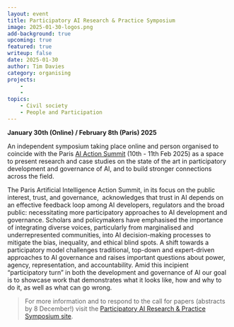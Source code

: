 ```yaml
---
layout: event
title: Participatory AI Research & Practice Symposium
image: 2025-01-30-logos.png
add-background: true
upcoming: true
featured: true
writeup: false
date: 2025-01-30
author: Tim Davies
category: organising
projects:
    - 
    - 
topics:
    - Civil society
    - People and Participation
---
```


**January 30th (Online) / February 8th (Paris) 2025**

An independent symposium taking place online and person organised to coincide with the Paris [AI Action Summit](https://www.elysee.fr/en/sommet-pour-l-action-sur-l-ia) (10th - 11th Feb 2025) as a space to present research and case studies on the state of the art in participatory development and governance of AI, and to build stronger connections across the field.

<!--more-->

The Paris Artificial Intelligence Action Summit, in its focus on the public interest, trust, and governance,  acknowledges that trust in AI depends on an effective feedback loop among AI developers, regulators and the broad public: necessitating more participatory approaches to AI development and governance. Scholars and policymakers have emphasised the importance of integrating diverse voices, particularly from marginalised and underrepresented communities, into AI decision-making processes to mitigate the bias, inequality, and ethical blind spots. A shift towards a participatory model challenges traditional, top-down and expert-driven approaches to AI governance and raises important questions about power, agency, representation, and accountability. Amid this incipient “participatory turn” in both the development and governance of AI our goal is to showcase work that demonstrates what it looks like, how and why to do it, as well as what can go wrong.

> For more information and to respond to the call for papers (abstracts by 8 December!) visit the [Participatory AI Research & Practice Symposium site](https://pairs25.notion.site/Participatory-AI-Research-Practice-Symposium-131260e24e1a80148d79f8cc8f3c3971).